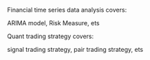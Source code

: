 Financial time series data analysis covers:

ARIMA model, Risk Measure, ets

Quant trading strategy covers:

signal trading strategy, pair trading strategy, ets
